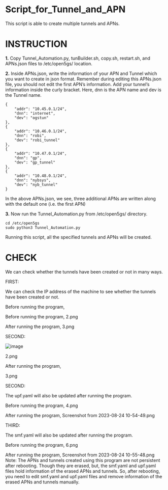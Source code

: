 # Script_for_Tunnel_and_APN
This script is able to create multiple tunnels and APNs.

# INSTRUCTION    
**1.** Copy Tunnel_Automation.py, tunBuilder.sh, copy.sh, restart.sh, and APNs.json files to /etc/open5gs/ location.

**2.** Inside APNs.json, write the information of your APN and Tunnel which you want to create in json format. Remember during editing this APNs.json file, you should not edit the first APN’s information. Add your tunnel’s information inside the curly bracket. Here, dnn is the APN name and dev is the Tunnel name.

    {
        "addr": "10.45.0.1/24",
        "dnn": "internet",
        "dev": "ogstun"
    },
    {
        "addr": "10.46.0.1/24",
        "dnn": "robi",
        "dev": "robi_tunnel"
    },
    {
        "addr": "10.47.0.1/24",
        "dnn": "gp",
        "dev": "gp_tunnel"
    },
    {
        "addr": "10.48.0.1/24",
        "dnn": "nybsys",
        "dev": "nyb_tunnel"
    }

In the above APNs.json, we see, three additional APNs are written along with the default one (i.e. the first APN)

**3.** Now run the Tunnel_Automation.py from /etc/open5gs/ directory.

    cd /etc/open5gs
    sudo python3 Tunnel_Automation.py

Running this script, all the specified tunnels and APNs will be created.

# CHECK
We can check whether the tunnels have been created or not in many ways. 

FIRST: 

We can check the IP address of the machine to see whether the tunnels have been created or not.

Before running the program,

Before running the program,
2.png

After running the program,
3.png

SECOND:

![image](https://github.com/AshiqRashid/Script_for_Tunnel_and_APN/assets/136219283/fb65dc94-c34e-4761-8099-58b7789d60dc)


2.png

After running the program,

3.png

SECOND:

The upf.yaml will also be updated after running the program.

Before running the program,
4.png

After running the program,
Screenshot from 2023-08-24 10-54-49.png

 

THIRD:

The smf.yaml will also be updated after running the program.

Before running the program,
6.png

After running the program,
Screenshot from 2023-08-24 10-55-48.png
Note:
The APNs and tunnels created using this program are not persistent after rebooting. Though they are erased, but, the smf.yaml and upf.yaml files hold information of the erased APNs and tunnels. So, after rebooting, you need to edit smf.yaml and upf.yaml files and remove information of the erased APNs and tunnels manually.   
